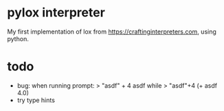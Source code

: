 # pylox interpreter

My first implementation of lox from https://craftinginterpreters.com,
using python.

# todo

- bug: when running prompt:
        > "asdf" + 4
        asdf
    while
        > "asdf"+4
        (+ asdf 4.0)
- try type hints